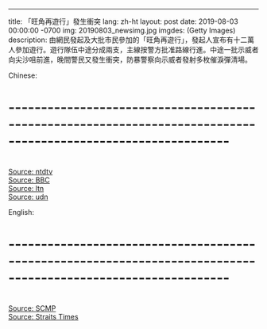 ---
title: 「旺角再遊行」發生衝突
lang: zh-ht
layout: post
date: 2019-08-03 00:00:00 -0700
img: 20190803_newsimg.jpg
imgdes: (Getty Images)
description: 由網民發起及大批市民參加的「旺角再遊行」，發起人宣布有十二萬人參加遊行。遊行隊伍中途分成兩支，主線按警方批准路線行進。中途一批示威者向尖沙咀前進，晚間警民又發生衝突，防暴警察向示威者發射多枚催淚彈清場。

Chinese:
# --------------------------------------------------------------------------------------------------------------
<br>[Source: ntdtv](https://www.ntdtv.com/b5/2019/08/02/a102636292.html)
<br>[Source: BBC](https://www.bbc.com/zhongwen/trad/chinese-news-49219057)
<br>[Source: ltn](https://news.ltn.com.tw/news/world/breakingnews/2873433)
<br>[Source: udn](https://udn.com/news/story/7331/3967824)

English:
# --------------------------------------------------------------------------------------------------------------
<br>[Source: SCMP](https://www.scmp.com/news/hong-kong/politics/article/3021301/mong-kok-march-kicks-warnings-zero-tolerance-violence-pro)
<br>[Source: Straits Times](https://www.straitstimes.com/asia/east-asia/hong-kong-protests-planned-rally-in-mongkok-gets-green-light-more-marches-ahead)